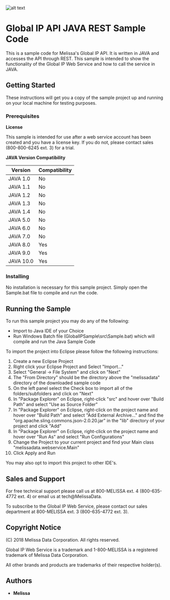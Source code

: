 ![alt text](https://www.melissa.com/_borders17/nav/2017/images/melissa-global-intelligence.png)

# Global IP API JAVA REST Sample Code

This is a sample code for Melissa's Global IP API. It is written in JAVA and accesses the API through REST. 
This sample is intended to show the functionality of the Global IP Web Service and how to call the service in JAVA. 


## Getting Started

These instructions will get you a copy of the sample project up and running on your local machine for testing purposes. 

### Prerequisites

**License**

This sample is intended for use after a web service account has been created and you have a license key.
If you do not, please contact sales (800-800-6245 ext. 3) for a trial.

**JAVA Version Compatibility**

| Version  | Compatibility |
| ---------- | ----------- |
| JAVA 1.0  | No  |
| JAVA 1.1  | No  |
| JAVA 1.2  | No  |
| JAVA 1.3  | No  |
| JAVA 1.4  | No  |
| JAVA 5.0  | No  |
| JAVA 6.0  | No  |
| JAVA 7.0  | No  |
| JAVA 8.0  | Yes |
| JAVA 9.0  | Yes |
| JAVA 10.0 | Yes |

### Installing

No installation is necessary for this sample project. Simply open the Sample.bat file to compile and run the code.


## Running the Sample

To run this sample project you may do any of the following:

* Import to Java IDE of your Choice
* Run Windows Batch file (GlobalIPSample\src\Sample.bat) which will compile and run the Java Sample Code

To import the project into Eclipse please follow the following instructions:
1. Create a new Eclipse Project
2. Right click your Eclipse Project and Select "Import..."
3. Select "General -> File System" and click on "Next"
4. The "From Directory" should be the directory above the "melissadata" directory of the downloaded sample code
5. On the left panel select the Check box to import all of the folders/subfolders and click on "Next"
6. In "Package Explorer" on Eclipse, right-click "src" and hover over "Build Path" and select "Use as Source Folder"
7. In "Package Explorer" on Eclipse, right-click on the project name and hover over "Build Path" and select "Add External Archive..." and find the "org.apache.sling.commons.json-2.0.20.jar" in the "lib" directory of your project and click "Add"
8. In "Package Explorer" on Eclipse, right-click on the project name and hover over "Run As" and select "Run Configurations"
9. Change the Project to your current project and find your Main class "melissadata.webservice.Main"
10. Click Apply and Run

You may also opt to import this project to other IDE's.

## Sales and Support

For free technical support please call us at 800-MELISSA ext. 4 (800-635-4772 ext. 4) or email us at tech@MelissaData.

To subscribe to the Global IP Web Service, please contact our sales department at 800-MELISSA ext. 3 (800-635-4772 ext. 3).


## Copyright Notice

(C) 2018 Melissa Data Corporation. All rights reserved.

Global IP Web Service is a trademark and 1-800-MELISSA is a registered trademark
of Melissa Data Corporation.

All other brands and products are trademarks of their respective holder(s).


## Authors

* **Melissa**

